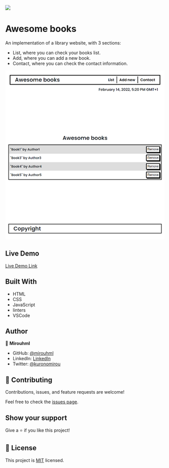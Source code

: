 ![](https://img.shields.io/badge/Microverse-blueviolet)

# Awesome books

An implementation of a library website, with 3 sections: 

- List, where you can check your books list.
- Add, where you can add a new book.
- Contact, where you can check the contact information.

![screenshot](./src/screenshot.png)

## Live Demo

[Live Demo Link](https://mirouhml.github.io/Awesome-Books-ES6/)

## Built With

- HTML
- CSS
- JavaScript
- linters
- VSCode

## Author

👤 **Mirouhml**

- GitHub: [@mirouhml](https://github.com/mirouhml)
- LinkedIn: [LinkedIn](https://www.linkedin.com/in/ammar-hamlaoui-514909189/)
- Twitter: [@kuronomirou](https://twitter.com/kuronomirou)

## 🤝 Contributing

Contributions, issues, and feature requests are welcome!

Feel free to check the [issues page](../../issues/).

## Show your support

Give a ⭐️ if you like this project!

## 📝 License

This project is [MIT](./MIT.md) licensed.
